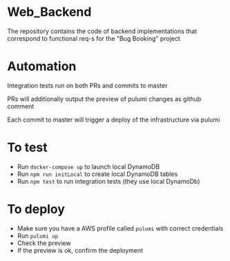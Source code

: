 # Web_Backend
The repository contains the code of backend implementations that correspond to functional req-s for the "Bug Booking" project

# Automation
Integration tests run on both PRs and commits to master

PRs will additionally output the preview of pulumi changes as github comment

Each commit to master will trigger a deploy of the infrastructure via pulumi

# To test
- Run `docker-compose up` to launch local DynamoDB
- Run `npm run initLocal` to create local DynamoDB tables
- Run `npm test` to run integration tests (they use local DynamoDb)

# To deploy
- Make sure you have a AWS profile called `pulumi` with correct credentials
- Run `pulumi up`
- Check the preview
- If the preview is ok, confirm the deployment
